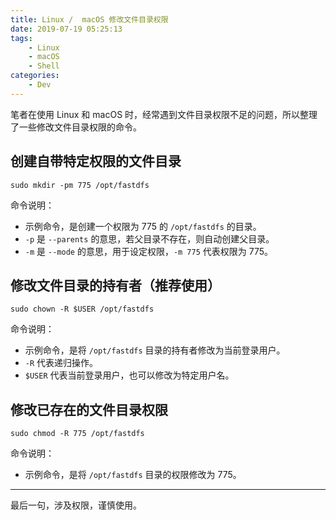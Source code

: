 ```yaml
---
title: Linux /  macOS 修改文件目录权限
date: 2019-07-19 05:25:13
tags:
	- Linux
	- macOS
	- Shell
categories:
	- Dev
---
```


笔者在使用 Linux 和 macOS 时，经常遇到文件目录权限不足的问题，所以整理了一些修改文件目录权限的命令。

<!--more-->

## 创建自带特定权限的文件目录

```shell
sudo mkdir -pm 775 /opt/fastdfs
```
命令说明：

- 示例命令，是创建一个权限为 775 的 `/opt/fastdfs` 的目录。
- `-p` 是 `--parents` 的意思，若父目录不存在，则自动创建父目录。
- `-m` 是 `--mode` 的意思，用于设定权限，`-m 775` 代表权限为 775。

## 修改文件目录的持有者（推荐使用）

```shell
sudo chown -R $USER /opt/fastdfs
```
命令说明：

- 示例命令，是将 `/opt/fastdfs` 目录的持有者修改为当前登录用户。
- `-R` 代表递归操作。
- `$USER` 代表当前登录用户，也可以修改为特定用户名。

## 修改已存在的文件目录权限

```shell
sudo chmod -R 775 /opt/fastdfs
```
命令说明：

- 示例命令，是将 `/opt/fastdfs` 目录的权限修改为 775。

---

最后一句，涉及权限，谨慎使用。